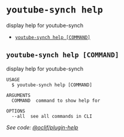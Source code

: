 `youtube-synch help`
====================

display help for youtube-synch

* [`youtube-synch help [COMMAND]`](#youtube-synch-help-command)

## `youtube-synch help [COMMAND]`

display help for youtube-synch

```
USAGE
  $ youtube-synch help [COMMAND]

ARGUMENTS
  COMMAND  command to show help for

OPTIONS
  --all  see all commands in CLI
```

_See code: [@oclif/plugin-help](https://github.com/oclif/plugin-help/blob/v3.3.1/src/commands/help.ts)_
